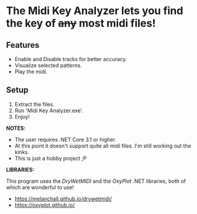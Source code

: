 # The Midi Key Analyzer lets you find the key of ~~any~~ most midi files!
## Features
* Enable and Disable tracks for better accuracy.
* Visualize selected patterns.
* Play the midi.

## Setup
1. Extract the files.
2. Run 'Midi Key Analyzer.exe'.
3. Enjoy!

**NOTES:**
* The user requires .NET Core 3.1 or higher.
* At this point it doesn't support quite all midi files. I'm still working out the kinks.
* This is just a hobby project ;P

**LIBRARIES:**

This program uses the _DryWetMIDI_ and the _OxyPlot_ .NET libraries, both of which are wonderful to use!
* https://melanchall.github.io/drywetmidi/
* https://oxyplot.github.io/
